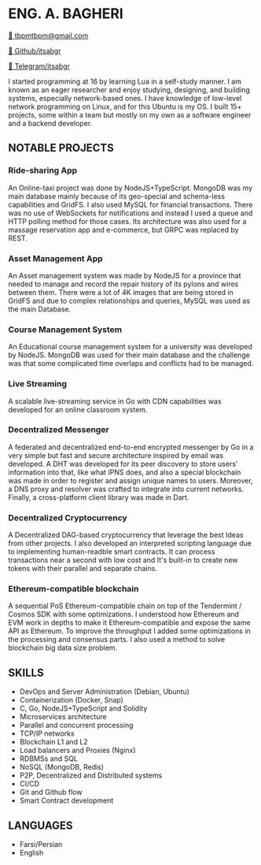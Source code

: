 # ENG. A. BAGHERI

[📧 tbpmtbpm@gmail.com](mailto:tbpmtbpm@gmail.com)  

[🔗 Github/itsabgr](https://github.com/itsabgr) 

[💬 Telegram/itsabgr](https://t.me/itsabgr)

I started programming at 16 by learning Lua in a self-study manner.
I am known as an eager researcher and enjoy studying, designing, and building systems, especially network-based ones.
I have knowledge of low-level network programming on Linux, and for this Ubuntu is my OS.
I built 15+ projects, some within a team but mostly on my own as a software engineer and a backend developer.


## NOTABLE PROJECTS

### Ride-sharing App
An Online-taxi project was done by NodeJS+TypeScript.
MongoDB was my main database mainly because of its geo-special and schema-less capabilities and GridFS.
I also used MySQL for financial transactions.
There was no use of WebSockets for notifications and instead I used a queue and HTTP polling method for those cases.
Its architecture was also used for a massage reservation app and e-commerce, but GRPC was replaced by REST.


### Asset Management App
An Asset management system was made by NodeJS for a province that needed to manage and record the repair history of its pylons and wires between them.
There were a lot of 4K images that are being stored in GridFS and due to complex relationships and queries, MySQL was used as the main Database.


### Course Management System
An Educational course management system for a university was developed by NodeJS.
MongoDB was used for their main database and the challenge was that some complicated time overlaps and conflicts had to be managed.


### Live Streaming
A scalable live-streaming service in Go with CDN capabilities was developed for an online classroom system.


### Decentralized Messenger
A federated and decentralized end-to-end encrypted messenger by Go in a very simple but fast and secure architecture inspired by email was developed.
A DHT was developed for its peer discovery to store users' information into that, like what IPNS does, and also a special blockchain was made in order to register and assign unique names to users.
Moreover, a DNS proxy and resolver was crafted to integrate into current networks.
Finally, a cross-platform client library was made in Dart.

### Decentralized Cryptocurrency

A Decentralized DAG-based cryptocurrency that leverage the best Ideas from other projects.
I also developed an interpreted scripting language due to implementing human-readble smart contracts.
It can process transactions near a second with low cost and
It's built-in to create new tokens with their parallel and separate chains.

### Ethereum-compatible blockchain

A sequential PoS Ethereum-compatible chain
on top of the Tendermint / Cosmos SDK with some optimizations.
I understood how Ethereum and EVM work in depths to make it Ethereum-compatible and expose the same API as Ethereum.
To improve the throughput I added some optimizations in the processing and consensus parts.
I also used a method to solve blockchain big data size problem.



## SKILLS

* DevOps and Server Administration (Debian, Ubuntu)
* Containerization (Docker, Snap)
* C, Go, NodeJS+TypeScript and Solidity
* Microservices architecture
* Parallel and concurrent processing
* TCP/IP networks
* Blockchain L1 and L2
* Load balancers and Proxies (Nginx)
* RDBMSs and SQL
* NoSQL (MongoDB, Redis)
* P2P, Decentralized and Distributed systems
* CI/CD
* Git and Github flow
* Smart Contract development


## LANGUAGES

* Farsi/Persian
* English
